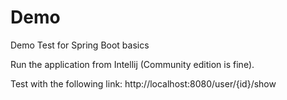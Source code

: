 # Demo
Demo Test for Spring Boot basics

Run the application from Intellij (Community edition is fine).

Test with the following link:
http://localhost:8080/user/{id}/show
